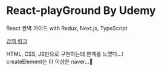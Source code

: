 # React-playGround By Udemy
React 완벽 가이드 with Redux, Next.js, TypeScript

[강의 링크](https://www.udemy.com/course/best-react/)

HTML, CSS, JS만으로 구현하는데 한계를 느꼈다...!<br>
createElement는 더 이상은 naver...🥲

